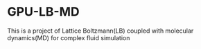 GPU-LB-MD
=========
This is a project of Lattice Boltzmann(LB) coupled with molecular dynamics(MD) for complex fluid simulation

